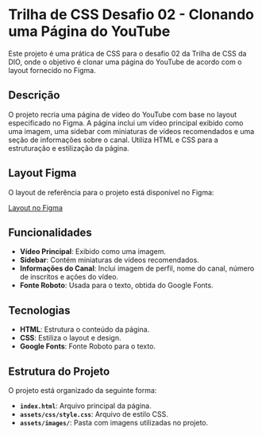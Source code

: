 # Trilha de CSS Desafio 02 - Clonando uma Página do YouTube

Este projeto é uma prática de CSS para o desafio 02 da Trilha de CSS da DIO, onde o objetivo é clonar uma página do YouTube de acordo com o layout fornecido no Figma.

## Descrição

O projeto recria uma página de vídeo do YouTube com base no layout especificado no Figma. A página inclui um vídeo principal exibido como uma imagem, uma sidebar com miniaturas de vídeos recomendados e uma seção de informações sobre o canal. Utiliza HTML e CSS para a estruturação e estilização da página.

## Layout Figma

O layout de referência para o projeto está disponível no Figma:

[Layout no Figma](https://www.figma.com/design/lrRWUZPKnqMDZrSDJmZxUS/Desafio-de-Flexbox---DIO?node-id=1-2&node-type=FRAME&t=bzW42sjNokV4syfR-0)

## Funcionalidades

- **Vídeo Principal**: Exibido como uma imagem.
- **Sidebar**: Contém miniaturas de vídeos recomendados.
- **Informações do Canal**: Inclui imagem de perfil, nome do canal, número de inscritos e ações do vídeo.
- **Fonte Roboto**: Usada para o texto, obtida do Google Fonts.

## Tecnologias

- **HTML**: Estrutura o conteúdo da página.
- **CSS**: Estiliza o layout e design.
- **Google Fonts**: Fonte Roboto para o texto.

## Estrutura do Projeto

O projeto está organizado da seguinte forma:

- **`index.html`**: Arquivo principal da página.
- **`assets/css/style.css`**: Arquivo de estilo CSS.
- **`assets/images/`**: Pasta com imagens utilizadas no projeto.

